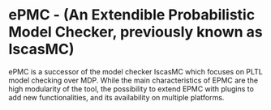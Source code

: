 # ePMC - (An Extendible Probabilistic Model Checker, previously known as IscasMC)
ePMC is a successor of the model checker IscasMC which focuses on PLTL model checking over MDP.
While the main characteristics of EPMC are the high modularity of the tool, the possibility to
extend EPMC with plugins to add new functionalities, and its availability on multiple platforms.
